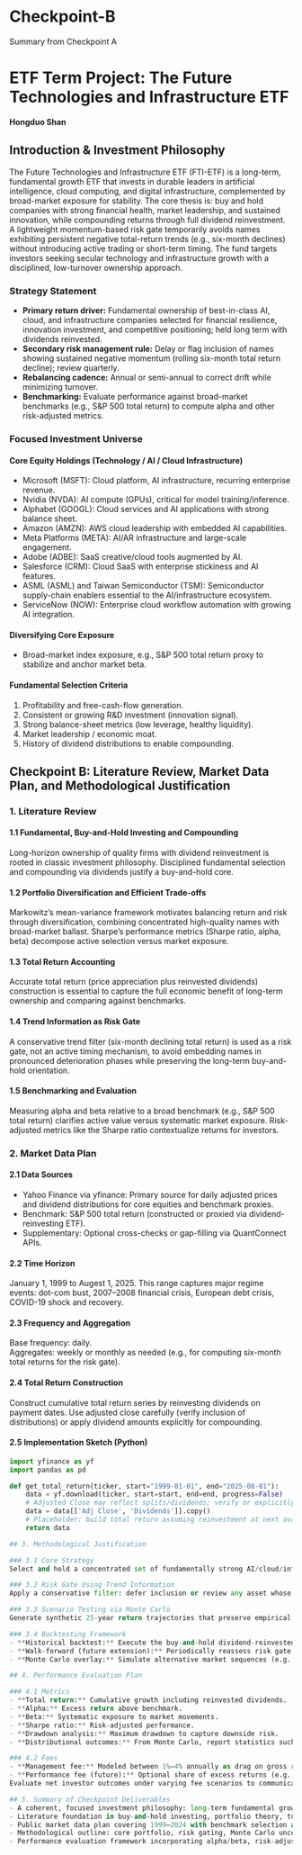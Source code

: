 # Checkpoint-B
Summary from Checkpoint A
# ETF Term Project: The Future Technologies and Infrastructure ETF  
**Hongduo Shan**

## Introduction & Investment Philosophy

The Future Technologies and Infrastructure ETF (FTI-ETF) is a long-term, fundamental growth ETF that invests in durable leaders in artificial intelligence, cloud computing, and digital infrastructure, complemented by broad-market exposure for stability. The core thesis is: buy and hold companies with strong financial health, market leadership, and sustained innovation, while compounding returns through full dividend reinvestment. A lightweight momentum-based risk gate temporarily avoids names exhibiting persistent negative total-return trends (e.g., six-month declines) without introducing active trading or short-term timing. The fund targets investors seeking secular technology and infrastructure growth with a disciplined, low-turnover ownership approach.

### Strategy Statement
- **Primary return driver:** Fundamental ownership of best-in-class AI, cloud, and infrastructure companies selected for financial resilience, innovation investment, and competitive positioning; held long term with dividends reinvested.  
- **Secondary risk management rule:** Delay or flag inclusion of names showing sustained negative momentum (rolling six-month total return decline); review quarterly.  
- **Rebalancing cadence:** Annual or semi-annual to correct drift while minimizing turnover.  
- **Benchmarking:** Evaluate performance against broad-market benchmarks (e.g., S&P 500 total return) to compute alpha and other risk-adjusted metrics.

### Focused Investment Universe

#### Core Equity Holdings (Technology / AI / Cloud Infrastructure)
- Microsoft (MSFT): Cloud platform, AI infrastructure, recurring enterprise revenue.  
- Nvidia (NVDA): AI compute (GPUs), critical for model training/inference.  
- Alphabet (GOOGL): Cloud services and AI applications with strong balance sheet.  
- Amazon (AMZN): AWS cloud leadership with embedded AI capabilities.  
- Meta Platforms (META): AI/AR infrastructure and large-scale engagement.  
- Adobe (ADBE): SaaS creative/cloud tools augmented by AI.  
- Salesforce (CRM): Cloud SaaS with enterprise stickiness and AI features.  
- ASML (ASML) and Taiwan Semiconductor (TSM): Semiconductor supply-chain enablers essential to the AI/infrastructure ecosystem.  
- ServiceNow (NOW): Enterprise cloud workflow automation with growing AI integration.

#### Diversifying Core Exposure
- Broad-market index exposure, e.g., S&P 500 total return proxy to stabilize and anchor market beta.

#### Fundamental Selection Criteria
1. Profitability and free-cash-flow generation.  
2. Consistent or growing R&D investment (innovation signal).  
3. Strong balance-sheet metrics (low leverage, healthy liquidity).  
4. Market leadership / economic moat.  
5. History of dividend distributions to enable compounding.

## Checkpoint B: Literature Review, Market Data Plan, and Methodological Justification

### 1. Literature Review

#### 1.1 Fundamental, Buy-and-Hold Investing and Compounding  
Long-horizon ownership of quality firms with dividend reinvestment is rooted in classic investment philosophy. Disciplined fundamental selection and compounding via dividends justify a buy-and-hold core.

#### 1.2 Portfolio Diversification and Efficient Trade-offs  
Markowitz’s mean-variance framework motivates balancing return and risk through diversification, combining concentrated high-quality names with broad-market ballast. Sharpe’s performance metrics (Sharpe ratio, alpha, beta) decompose active selection versus market exposure.

#### 1.3 Total Return Accounting  
Accurate total return (price appreciation plus reinvested dividends) construction is essential to capture the full economic benefit of long-term ownership and comparing against benchmarks.

#### 1.4 Trend Information as Risk Gate  
A conservative trend filter (six-month declining total return) is used as a risk gate, not an active timing mechanism, to avoid embedding names in pronounced deterioration phases while preserving the long-term buy-and-hold orientation.

#### 1.5 Benchmarking and Evaluation  
Measuring alpha and beta relative to a broad benchmark (e.g., S&P 500 total return) clarifies active value versus systematic market exposure. Risk-adjusted metrics like the Sharpe ratio contextualize returns for investors.

### 2. Market Data Plan

#### 2.1 Data Sources
- Yahoo Finance via yfinance: Primary source for daily adjusted prices and dividend distributions for core equities and benchmark proxies.  
- Benchmark: S&P 500 total return (constructed or proxied via dividend-reinvesting ETF).  
- Supplementary: Optional cross-checks or gap-filling via QuantConnect APIs.

#### 2.2 Time Horizon  
January 1, 1999 to Augest 1, 2025. This range captures major regime events: dot-com bust, 2007–2008 financial crisis, European debt crisis, COVID-19 shock and recovery.

#### 2.3 Frequency and Aggregation  
Base frequency: daily.  
Aggregates: weekly or monthly as needed (e.g., for computing six-month total returns for the risk gate).

#### 2.4 Total Return Construction  
Construct cumulative total return series by reinvesting dividends on payment dates. Use adjusted close carefully (verify inclusion of distributions) or apply dividend amounts explicitly for compounding.

#### 2.5 Implementation Sketch (Python)
```python
import yfinance as yf  
import pandas as pd  

def get_total_return(ticker, start="1999-01-01", end="2025-08-01"):  
    data = yf.download(ticker, start=start, end=end, progress=False)  
    # Adjusted Close may reflect splits/dividends; verify or explicitly reconstruct reinvested dividends.  
    data = data[['Adj Close', 'Dividends']].copy()  
    # Placeholder: build total return assuming reinvestment at next available price.  
    return data  

## 3. Methodological Justification

### 3.1 Core Strategy
Select and hold a concentrated set of fundamentally strong AI/cloud/infrastructure equities with dividend reinvestment. Broad-market exposure provides ballast and a benchmark for comparison.

### 3.2 Risk Gate Using Trend Information
Apply a conservative filter: defer inclusion or review any asset whose rolling six-month total return has declined, to reduce catching falling knives while maintaining low turnover.

### 3.3 Scenario Testing via Monte Carlo
Generate synthetic 25-year return trajectories that preserve empirical characteristics (e.g., volatility, autocorrelation) to stress-test robustness, quantify uncertainty, and produce distributional outcome ranges beyond the single historical path.

### 3.4 Backtesting Framework
- **Historical backtest:** Execute the buy-and-hold dividend-reinvested portfolio from 1999 forward, tracking cumulative and benchmark-relative performance.  
- **Walk-forward (future extension):** Periodically reassess risk gate and holdings without look-ahead bias.  
- **Monte Carlo overlay:** Simulate alternative market sequences (e.g., via block bootstrap of log returns or residual resampling) to evaluate performance under varied regimes.

## 4. Performance Evaluation Plan

### 4.1 Metrics
- **Total return:** Cumulative growth including reinvested dividends.  
- **Alpha:** Excess return above benchmark.  
- **Beta:** Systematic exposure to market movements.  
- **Sharpe ratio:** Risk-adjusted performance.  
- **Drawdown analysis:** Maximum drawdown to capture downside risk.  
- **Distributional outcomes:** From Monte Carlo, report statistics such as median and 5th/95th percentiles.

### 4.2 Fees
- **Management fee:** Modeled between 1%–4% annually as drag on gross returns.  
- **Performance fee (future):** Optional share of excess returns (e.g., 5%–25% of alpha) above a hurdle.  
Evaluate net investor outcomes under varying fee scenarios to communicate realistic ROI expectations.

## 5. Summary of Checkpoint Deliverables
- A coherent, focused investment philosophy: long-term fundamental growth with dividend reinvestment and a lightweight trend-based risk gate.  
- Literature foundation in buy-and-hold investing, portfolio theory, total return accounting, and cautious trend signal usage.  
- Public market data plan covering 1999–2024 with benchmark selection and total return construction.  
- Methodological outline: core portfolio, risk gating, Monte Carlo uncertainty testing, and backtesting design.  
- Performance evaluation framework incorporating alpha/beta, risk-adjusted metrics, drawdowns, and fee-adjusted outcomes.
